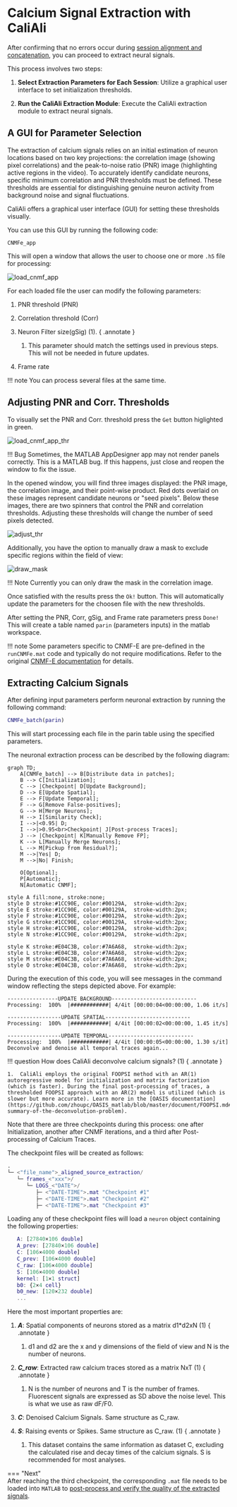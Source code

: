 # Calcium Signal Extraction with CaliAli

After confirming that no errors occur during [session alignment and concatenation](alignment.md#main), you can proceed to extract neural signals.

This process involves two steps:

1. **Select Extraction Parameters for Each Session**: Utilize a graphical user interface to set initialization thresholds.
   
2. **Run the CaliAli Extraction Module**: Execute the CaliAli extraction module to extract neural signals.


## A GUI for Parameter Selection <a id="gui"></a>

The extraction of calcium signals relies on an initial estimation of neuron locations based on two key projections: the correlation image (showing pixel correlations) and the peak-to-noise ratio (PNR) image (highlighting active regions in the video). To accurately identify candidate neurons, specific minimum correlation and PNR thresholds must be defined. These thresholds are essential for distinguishing genuine neuron activity from background noise and signal fluctuations.

CaliAli offers a graphical user interface (GUI) for setting these thresholds visually.

You can use this GUI by running the following code:

```CNMFe_app```

This will open a window that allows the user to choose one or more `.h5` file for processing:

![load_cnmf_app](files/load_cnmf_app.gif)

For each loaded file the user can modify the following parameters:

1.	PNR threshold (PNR)
2.	Correlation threshold (Corr)
3.	Neuron Filter size(gSig) (1).
	{ .annotate }
	
	1.	This parameter should match the settings used in previous steps. This will not be needed in future updates.
	
4.	Frame rate

!!! note
	You can process several files at the same time.

## Adjusting PNR and Corr. Thresholds <a id="adjust_pnr"></a>

To visually set the PNR and Corr. threshold press the `Get` button higlighted in green.

![load_cnmf_app_thr](files/load_cnmf_app_thr.gif)

!!! Bug
	Sometimes, the MATLAB AppDesigner app may not render panels correctly. This is a MATLAB bug. If this happens, just close and reopen the window to fix the issue.

In the opened window, you will find three images displayed: the PNR image, the correlation image, and their point-wise product. Red dots overlaid on these images represent candidate neurons or "seed pixels". Below these images, there are two spinners that control the PNR and correlation thresholds. Adjusting these thresholds will change the number of seed pixels detected.


![adjust_thr](files/adjust_thr.gif)

Additionally, you have the option to manually draw a mask to exclude specific regions within the field of view:

![draw_mask](files/draw_mask.gif)

!!! Note
	Currently you can only draw the mask in the correlation image.
	
Once satisfied with the results press the `Ok!` button.
This will automatically update the parameters for the choosen file with the new thresholds. 

After setting the PNR, Corr, gSig, and Frame rate parameters press `Done!`
This will create a table named `parin` (parameters inputs) in the matlab workspace. 

!!! note
	Some parameters specific to CNMF-E are pre-defined in the `runCNMFe.mat` code and typically do not require modifications.  Refer to the original [CNMF-E documentation](https://github.com/zhoupc/CNMF_E/wiki/Pipeline#step-1-parameter-specification) for details.

## Extracting Calcium Signals <a id="ecs"></a>

After defining input parameters perform neuronal extraction by running the following command:

```matlab
CNMFe_batch(parin)
```
This will start processing each file in the parin table using the specified parameters.

The neuronal extraction process can be described by the following diagram:

``` mermaid
graph TD;
	A[CNMFe_batch] --> B[Distribute data in patches];
	B --> C[Initialization];
	C --> |Checkpoint| D[Update Background];
	D --> E[Update Spatial];
	E --> F[Update Temporal];
	F --> G[Remove False-positives];
	G --> H[Merge Neurons];
	H --> I[Similarity Check];
	I -->|<0.95| D;
	I -->|>0.95<br>Checkpoint| J[Post-process Traces];
	J --> |Checkpoint| K[Manually Remove FP];
	K --> L[Manually Merge Neurons];
	L --> M[Pickup from Residual?];
	M -->|Yes| D;
	M -->|No| Finish;	
	
	O[Optional];
	P[Automatic];
	N[Automatic CNMF];
	
style A fill:none, stroke:none;
style D stroke:#1CC90E, color:#00129A,  stroke-width:2px;
style E stroke:#1CC90E, color:#00129A,  stroke-width:2px;
style F stroke:#1CC90E, color:#00129A,  stroke-width:2px;
style G stroke:#1CC90E, color:#00129A,  stroke-width:2px;
style H stroke:#1CC90E, color:#00129A,  stroke-width:2px;
style N stroke:#1CC90E, color:#00129A,  stroke-width:2px;

style K stroke:#E04C3B, color:#7A6A68,  stroke-width:2px; 
style L stroke:#E04C3B, color:#7A6A68,  stroke-width:2px;
style M stroke:#E04C3B, color:#7A6A68,  stroke-width:2px;
style O stroke:#E04C3B, color:#7A6A68,  stroke-width:2px;
```
During the execution of this code, you will see messages in the command window reflecting the steps depicted above. For example:

```
----------------UPDATE BACKGROUND---------------------------
Processing:  100%  |############| 4/4it [00:00:04<00:00:00, 1.06 it/s]

-----------------UPDATE SPATIAL---------------------------
Processing:  100%  |############| 4/4it [00:00:02<00:00:00, 1.45 it/s]

-----------------UPDATE TEMPORAL---------------------------
Processing:  100%  |############| 4/4it [00:00:05<00:00:00, 1.30 s/it]
Deconvolve and denoise all temporal traces again...
```

!!! question
	How does CaliAli deconvolve calcium signals? (1)
	{ .annotate }

	1.	CaliAli employs the original FOOPSI method with an AR(1) autoregressive model for initialization and matrix factorization (which is faster). During the final post-processing of traces, a thresholded FOOPSI approach with an AR(2) model is utilized (which is slower but more accurate). Learn more in the [OASIS documentation](https://github.com/zhoupc/OASIS_matlab/blob/master/document/FOOPSI.md#brief-summary-of-the-deconvolution-problem).



Note that there are three checkpoints during this process: one after Initialization, another after CNMF iterations, and a third after Post-processing of Calcium Traces.

The checkpoint files will be created as follows: <a id="chk"></a>

``` matlab
.
└─ <"file_name">_aligned_source_extraction/
   └─ frames_<"xxx">/
      └─ LOGS_<"DATE">/
         ├─ <"DATE-TIME">.mat "Checkpoint #1"
         ├─ <"DATE-TIME">.mat "Checkpoint #2"
         ├─ <"DATE-TIME">.mat "Checkpoint #3"
```

Loading any of these checkpoint files will load a `neuron` object containing the following properties:

 ``` matlab
	A: [27840×106 double]
	A_prev: [27840×106 double]
	C: [106×4000 double]
	C_prev: [106×4000 double]
	C_raw: [106×4000 double]
	S: [106×4000 double]
	kernel: [1×1 struct]
	b0: {2×4 cell}
	b0_new: [120×232 double]
	...
 ```
 Here the most important properties are:
 
 1. ***A***: Spatial components of neurons stored as a matrix d1*d2xN (1)
	{ .annotate }
	
	1. d1 and d2 are the x and y dimensions of the field of view and N is the number of neurons.
	
2. ***C_raw***: Extracted raw calcium traces stored as a matrix NxT (1)
	{ .annotate }
	
	1. N is the number of neurons and T is the number of frames. Fluorescent signals are expressed as SD above the noise level. This is what we use as raw dF/F0.  

3.	***C***: Denoised Calcium Signals. Same structure as C_raw.
	
4.	***S***: Raising events or Spikes. Same structure as C_raw.	(1)
	{ .annotate }
	
	1. This dataset contains the same information as dataset C, excluding the calculated rise and decay times of the calcium signals. S is recommended for most analyses.

=== "Next"	
After reaching the third checkpoint, the corresponding `.mat` file needs to be loaded into `MATLAB` to [post-process and verify the quality of the extracted signals](Post.md).
	

